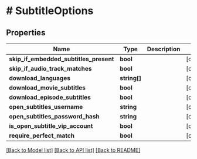 # # SubtitleOptions

## Properties

Name | Type | Description | Notes
------------ | ------------- | ------------- | -------------
**skip_if_embedded_subtitles_present** | **bool** |  | [optional]
**skip_if_audio_track_matches** | **bool** |  | [optional]
**download_languages** | **string[]** |  | [optional]
**download_movie_subtitles** | **bool** |  | [optional]
**download_episode_subtitles** | **bool** |  | [optional]
**open_subtitles_username** | **string** |  | [optional]
**open_subtitles_password_hash** | **string** |  | [optional]
**is_open_subtitle_vip_account** | **bool** |  | [optional]
**require_perfect_match** | **bool** |  | [optional]

[[Back to Model list]](../../README.md#models) [[Back to API list]](../../README.md#endpoints) [[Back to README]](../../README.md)
